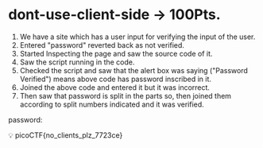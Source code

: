 # dont-use-client-side   →   100Pts.

1. We have a site which has a user input for verifying the input of the user.
2. Entered "password" reverted back as not verified.
3. Started Inspecting the page and saw the source code of it.
4. Saw the script running in the code.
5. Checked the script and saw that the alert box was saying ("Password Verified") means above code has password inscribed in it.
6. Joined the above code and entered it but it was incorrect.
7. Then saw that password is split in the parts so, then joined them according to split numbers indicated and it was verified.

password: 


💡 picoCTF{no_clients_plz_7723ce}
